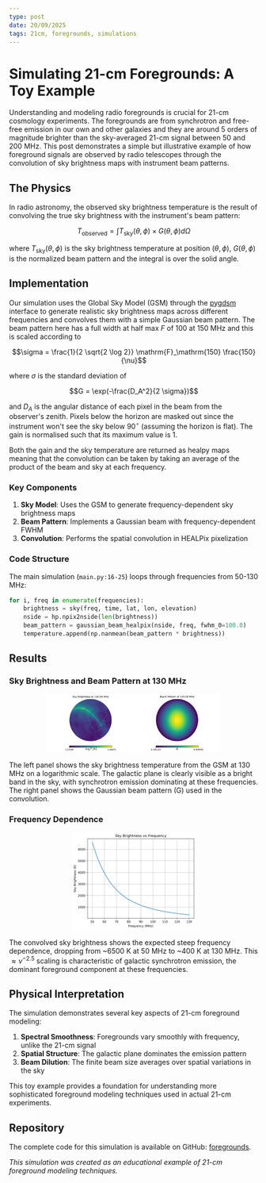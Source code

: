 ```yaml
---
type: post
date: 20/09/2025
tags: 21cm, foregrounds, simulations
---
```


# Simulating 21-cm Foregrounds: A Toy Example

Understanding and modeling radio foregrounds is crucial for 21-cm cosmology experiments. The foregrounds are from synchrotron and free-free emission in our own and other galaxies and they are around 5 orders of magnitude brighter than the sky-averaged 21-cm signal between 50 and 200 MHz. This post demonstrates a simple but illustrative example of how foreground signals are observed by radio telescopes through the convolution of sky brightness maps with instrument beam patterns.

## The Physics

In radio astronomy, the observed sky brightness temperature is the result of convolving the true sky brightness with the instrument's beam pattern:


$$T_\mathrm{observed} = \int T_\mathrm{sky}(\theta,\phi) \times G(\theta, \phi) d\Omega$$


where $T_\mathrm{sky}(\theta,\phi)$ is the sky brightness temperature at position $(\theta, \phi)$, $G(\theta, \phi)$ is the normalized beam pattern and the integral is over the solid angle.

## Implementation

Our simulation uses the Global Sky Model (GSM) through the [pygdsm](https://github.com/telegraphic/pygdsm) interface to generate realistic sky brightness maps across different frequencies and convolves them with a simple Gaussian beam pattern. The beam pattern here has a full width at half max $F$ of 100 at 150 MHz and this is scaled according to


$$\sigma = \frac{1}{2 \sqrt{2 \log 2}} \mathrm{F}_\mathrm{150} \frac{150}{\nu}$$

where $\sigma$ is the standard deviation of 

$$G = \exp(-\frac{D_A^2}{2 \sigma})$$

and $D_A$ is the angular distance of each pixel in the beam from the observer's zenith. Pixels below the horizon are masked out since the instrument won't see the sky below 90$^\circ$ (assuming the horizon is flat). The gain is normalised such that its maximum value is 1. 

Both the gain and the sky temperature are returned as healpy maps meaning that the convolution can be taken by taking an average of the product of the beam and sky at each frequency.

### Key Components

1. **Sky Model**: Uses the GSM to generate frequency-dependent sky brightness maps
2. **Beam Pattern**: Implements a Gaussian beam with frequency-dependent FWHM
3. **Convolution**: Performs the spatial convolution in HEALPix pixelization

### Code Structure

The main simulation (`main.py:16-25`) loops through frequencies from 50-130 MHz:

```python
for i, freq in enumerate(frequencies):
    brightness = sky(freq, time, lat, lon, elevation)
    nside = hp.npix2nside(len(brightness))
    beam_pattern = gaussian_beam_healpix(nside, freq, fwhm_0=100.0)
    temperature.append(np.nanmean(beam_pattern * brightness))
```

## Results

### Sky Brightness and Beam Pattern at 130 MHz

<center><img src="./posts/images/beam_sky_pattern.png" width="70%" alt-text="Sky and Beam Pattern"></center>

The left panel shows the sky brightness temperature from the GSM at 130 MHz on a logarithmic scale. The galactic plane is clearly visible as a bright band in the sky, with synchrotron emission dominating at these frequencies. The right panel shows the Gaussian beam pattern (G) used in the convolution.

### Frequency Dependence

<center><img src="./posts/images/sky_brightness_vs_frequency.png" width="50%" alt-text="Sky Brightness vs Frequency"></center>

The convolved sky brightness shows the expected steep frequency dependence, dropping from ~6500 K at 50 MHz to ~400 K at 130 MHz. This $\approx \nu^{-2.5}$ scaling is characteristic of galactic synchrotron emission, the dominant foreground component at these frequencies.

## Physical Interpretation

The simulation demonstrates several key aspects of 21-cm foreground modeling:

1. **Spectral Smoothness**: Foregrounds vary smoothly with frequency, unlike the 21-cm signal
2. **Spatial Structure**: The galactic plane dominates the emission pattern
3. **Beam Dilution**: The finite beam size averages over spatial variations in the sky

This toy example provides a foundation for understanding more sophisticated foreground modeling techniques used in actual 21-cm experiments.

## Repository

The complete code for this simulation is available on GitHub: [foregrounds](https://github.com/htjb/foregrounds).

*This simulation was created as an educational example of 21-cm foreground modeling techniques.*